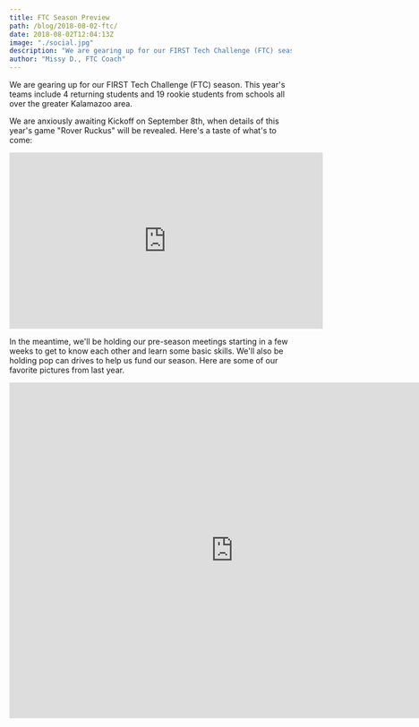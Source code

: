```yaml
---
title: FTC Season Preview
path: /blog/2018-08-02-ftc/
date: 2018-08-02T12:04:13Z
image: "./social.jpg"
description: "We are gearing up for our FIRST Tech Challenge (FTC) season.  This year's teams include 4 returning students and 19 rookie students from schools all over the greater Kalamazoo area."
author: "Missy D., FTC Coach"
---
```


We are gearing up for our FIRST Tech Challenge (FTC) season.  This year's teams include 4 returning students and 19 rookie students from schools all over the greater Kalamazoo area.
<!--more-->

We are anxiously awaiting Kickoff on September 8th, when details of this year's game "Rover Ruckus" will be revealed.  Here's a taste of what's to come:

<iframe width="560" height="315" src="https://www.youtube.com/embed/EdhFVOQlbrk" frameborder="0" allow="autoplay; encrypted-media" allowfullscreen></iframe>

In the meantime, we'll be holding our pre-season meetings starting in a few weeks to get to know each other and learn some basic skills.  We'll also be holding pop can drives to help us fund our season.  Here are some of our favorite pictures from last year.

<iframe src="https://strykeforce.smugmug.com/frame/slideshow?key=TNGWND&autoStart=1&captions=0&navigation=0&playButton=0&randomize=0&speed=3&transition=fade&transitionSpeed=2" width="800" height="600" frameborder="no" scrolling="no"></iframe>
